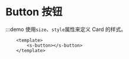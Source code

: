 # Button 按钮
<!-- <s-button></s-button> -->

:::demo 使用`size`、`style`属性来定义 Card 的样式。
```vue
    <template>
        <s-button></s-button>
    </template>
```